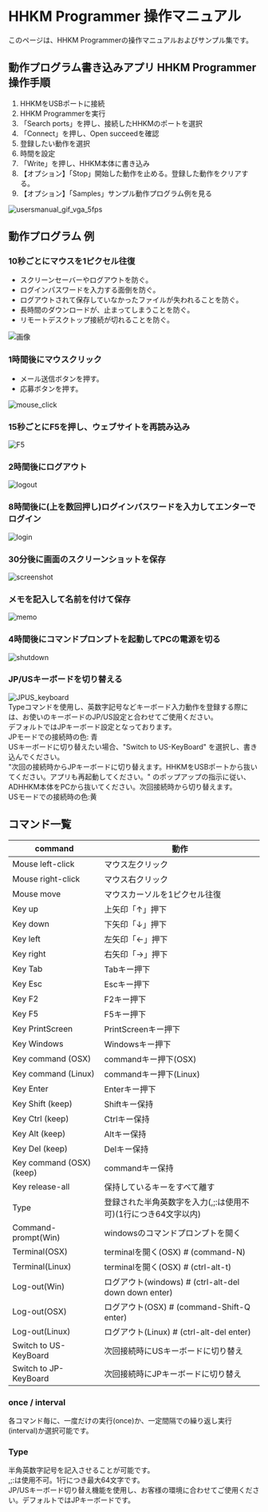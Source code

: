  # HHKM Programmer 操作マニュアル
このページは、HHKM Programmerの操作マニュアルおよびサンプル集です。

 ## 動作プログラム書き込みアプリ HHKM Programmer 操作手順

1. HHKMをUSBポートに接続  
2. HHKM Programmerを実行  
3. 「Search ports」を押し、接続したHHKMのポートを選択  
4. 「Connect」を押し、Open succeedを確認  
5. 登録したい動作を選択  
6. 時間を設定  
7. 「Write」を押し、HHKM本体に書き込み  
8. 【オプション】「Stop」開始した動作を止める。登録した動作をクリアする。  
9. 【オプション】「Samples」サンプル動作プログラム例を見る  

![usersmanual_gif_vga_5fps](src/documents/gif/usersmanual_gif_vga_5fps.gif)


 ## 動作プログラム 例
 ### 10秒ごとにマウスを1ピクセル往復
 * スクリーンセーバーやログアウトを防ぐ。
 * ログインパスワードを入力する面倒を防ぐ。
 * ログアウトされて保存していなかったファイルが失われることを防ぐ。
 * 長時間のダウンロードが、止まってしまうことを防ぐ。
 * リモートデスクトップ接続が切れることを防ぐ。

![画像](src/documents/images/sample_1_mouse_move.PNG)

 ### 1時間後にマウスクリック
 * メール送信ボタンを押す。
 * 応募ボタンを押す。
 
 ![mouse_click](src/documents/images/sample_2_mouse_click.PNG)
 ### 15秒ごとにF5を押し、ウェブサイトを再読み込み
 ![F5](src/documents/images/sample_3_F5.PNG)
 ### 2時間後にログアウト
 ![logout](src/documents/images/sample_4_logout.PNG)
 ### 8時間後に(上を数回押し)ログインパスワードを入力してエンターでログイン
 ![login](src/documents/images/sample_5_login.PNG)
 ### 30分後に画面のスクリーンショットを保存
 ![screenshot](src/documents/images/sample_6_screenshot.PNG)
 ### メモを記入して名前を付けて保存
 ![memo](src/documents/images/sample_7_memo.PNG)
 ### 4時間後にコマンドプロンプトを起動してPCの電源を切る
 ![shutdown](src/documents/images/sample_8_shutdown.PNG)
 ### JP/USキーボードを切り替える
 ![JPUS_keyboard](src/documents/images/sample_9_JPUS_keyboard.PNG)  
 Typeコマンドを使用し、英数字記号などキーボード入力動作を登録する際には、お使いのキーボードのJP/US設定と合わせてご使用ください。  
 デフォルトではJPキーボード設定となっております。  
 JPモードでの接続時の色: 青  
 USキーボードに切り替えたい場合、"Switch to US-KeyBoard" を選択し、書き込んでください。  
 "次回の接続時からJPキーボードに切り替えます。HHKMをUSBポートから抜いてください。アプリも再起動してください。" のポップアップの指示に従い、ADHHKM本体をPCから抜いてください。次回接続時から切り替えます。  
 USモードでの接続時の色:黄  

 ## コマンド一覧
 |command|動作|
|--|--|
|Mouse left-click|マウス左クリック|
|Mouse right-click|マウス右クリック|
|Mouse move|マウスカーソルを1ピクセル往復|
|Key up|上矢印「↑」押下|
|Key down|下矢印「↓」押下|
|Key left|左矢印「←」押下|
|Key right|右矢印「→」押下|
|Key Tab|Tabキー押下|
|Key Esc|Escキー押下|
|Key F2|F2キー押下|
|Key F5|F5キー押下|
|Key PrintScreen|PrintScreenキー押下|
|Key Windows|Windowsキー押下|
|Key command (OSX)|commandキー押下(OSX)|
|Key command (Linux)|commandキー押下(Linux)|
|Key Enter|Enterキー押下|
|Key Shift (keep)|Shiftキー保持|
|Key Ctrl (keep)|Ctrlキー保持|
|Key Alt (keep)|Altキー保持|
|Key Del (keep)|Delキー保持|
|Key command (OSX) (keep)|commandキー保持|
|Key release-all|保持しているキーをすべて離す|
|Type|登録された半角英数字を入力(,;:は使用不可)(1行につき64文字以内)|
|Command-prompt(Win)|windowsのコマンドプロンプトを開く|
|Terminal(OSX)|terminalを開く(OSX)  # (command-N)|
|Terminal(Linux)|terminalを開く(OSX)  # (ctrl-alt-t)|
|Log-out(Win)|ログアウト(windows)  # (ctrl-alt-del down down enter)|
|Log-out(OSX)|ログアウト(OSX)  # (command-Shift-Q enter)|
|Log-out(Linux)|ログアウト(Linux)  # (ctrl-alt-del enter)|
|Switch to US-KeyBoard|次回接続時にUSキーボードに切り替え|
|Switch to JP-KeyBoard|次回接続時にJPキーボードに切り替え|

 ### once / interval
 各コマンド毎に、一度だけの実行(once)か、一定間隔での繰り返し実行(interval)か選択可能です。
 ### Type
 半角英数字記号を記入させることが可能です。  
 ,;:は使用不可。1行につき最大64文字です。  
 JP/USキーボード切り替え機能を使用し、お客様の環境に合わせてご使用ください。デフォルトではJPキーボードです。  